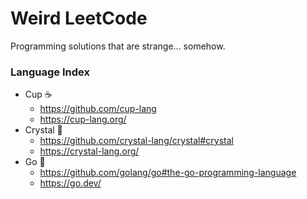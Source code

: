 # Weird LeetCode

Programming solutions that are strange... somehow.

### Language Index
- Cup ☕
  - https://github.com/cup-lang
  - https://cup-lang.org/ 
- Crystal 🔮
  - https://github.com/crystal-lang/crystal#crystal
  - https://crystal-lang.org/
- Go 🦫
  - https://github.com/golang/go#the-go-programming-language
  - https://go.dev/
 
